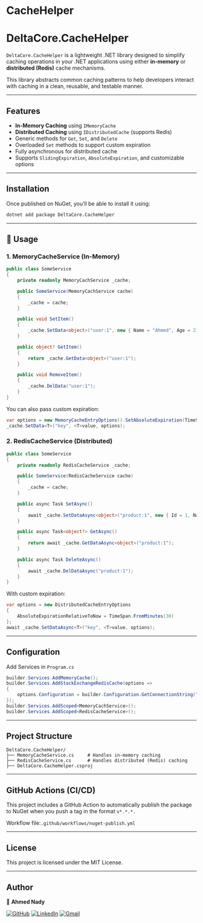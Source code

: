 # CacheHelper
# DeltaCore.CacheHelper

`DeltaCore.CacheHelper` is a lightweight .NET library designed to simplify caching operations in your .NET applications using either **in-memory** or **distributed (Redis)** cache mechanisms.

This library abstracts common caching patterns to help developers interact with caching in a clean, reusable, and testable manner.

---

## Features

- **In-Memory Caching** using `IMemoryCache`
- **Distributed Caching** using `IDistributedCache` (supports Redis)
- Generic methods for `Get`, `Set`, and `Delete`
- Overloaded `Set` methods to support custom expiration
- Fully asynchronous for distributed cache
- Supports `SlidingExpiration`, `AbsoluteExpiration`, and customizable options

---

## Installation

Once published on NuGet, you’ll be able to install it using:

```bash
dotnet add package DeltaCore.CacheHelper
```
---
## 🚀 Usage

### 1. MemoryCacheService (In-Memory)
```csharp
public class SomeService
{
    private readonly MemoryCachService _cache;

    public SomeService(MemoryCachService cache)
    {
        _cache = cache;
    }

    public void SetItem()
    {
        _cache.SetData<object>("user:1", new { Name = "Ahmed", Age = 21 });
    }

    public object? GetItem()
    {
        return _cache.GetData<object>("user:1");
    }

    public void RemoveItem()
    {
        _cache.DelData("user:1");
    }
}
```
You can also pass custom expiration:
```csharp
var options = new MemoryCacheEntryOptions().SetAbsoluteExpiration(TimeSpan.FromMinutes(15));
_cache.SetData<T>("key", <T>value, options);
```

### 2. RedisCacheService (Distributed)
```csharp
public class SomeService
{
    private readonly RedisCacheService _cache;

    public SomeService(RedisCacheService cache)
    {
        _cache = cache;
    }

    public async Task SetAsync()
    {
        await _cache.SetDataAsync<object>("product:1", new { Id = 1, Name = "Bread" });
    }

    public async Task<object?> GetAsync()
    {
        return await _cache.GetDataAsync<object>("product:1");
    }

    public async Task DeleteAsync()
    {
        await _cache.DelDataAsync("product:1");
    }
}
```
With custom expiration:
```csharp
var options = new DistributedCacheEntryOptions
{
    AbsoluteExpirationRelativeToNow = TimeSpan.FromMinutes(30)
};
await _cache.SetDataAsync<T>("key", <T>value, options);
```
---
## Configuration
Add Services in `Program.cs`
```csharp
builder.Services.AddMemoryCache();
builder.Services.AddStackExchangeRedisCache(options =>
{
    options.Configuration = builder.Configuration.GetConnectionString("Redis");
});
builder.Services.AddScoped<MemoryCachService>();
builder.Services.AddScoped<RedisCacheService>();
```
---
## Project Structure
```pash
DeltaCore.CacheHelper/
├── MemoryCacheService.cs     # Handles in-memory caching
├── RedisCacheService.cs      # Handles distributed (Redis) caching
├── DeltaCore.CacheHelper.csproj
```
---
## GitHub Actions (CI/CD)
This project includes a GitHub Action to automatically publish the package to NuGet when you push a tag in the format `v*.*.*.`

Workflow file:`.github/workflows/nuget-publish.yml`
 
---
## License
This project is licensed under the MIT License.

---
## Author


👤 **Ahmed Nady**

[![GitHub](https://img.shields.io/badge/GitHub-000?style=for-the-badge&logo=github&logoColor=white)](https://github.com/AhmedNady2003) [![LinkedIn](https://img.shields.io/badge/LinkedIn-0A66C2?style=for-the-badge&logo=linkedin&logoColor=white)](https://www.linkedin.com/in/ahmednady2003/) [![Gmail](https://img.shields.io/badge/Gmail-D14836?style=for-the-badge&logo=gmail&logoColor=white)](mailto:ahmednady122003@gmail.com)
